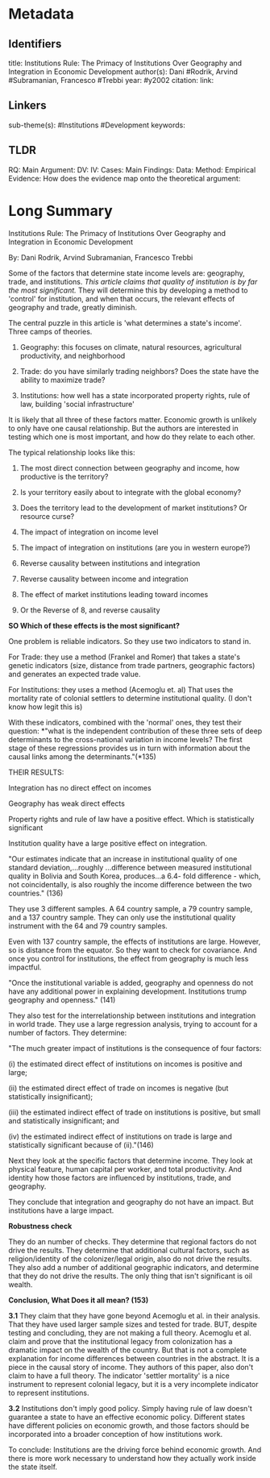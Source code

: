 
# Metadata
## Identifiers
title: Institutions Rule: The Primacy of Institutions Over Geography and Integration in Economic Development
author(s): Dani #Rodrik, Arvind #Subramanian, Francesco #Trebbi
year: #y2002
citation:
link:

## Linkers

sub-theme(s): #Institutions #Development 
keywords:

## TLDR

RQ:
Main Argument:
DV:
IV:
Cases:
Main Findings:
Data:
Method:
Empirical Evidence: 
How does the evidence map onto the theoretical argument: 

# Long Summary




Institutions Rule: The Primacy of Institutions Over Geography and
Integration in Economic Development

By: Dani Rodrik, Arvind Subramanian, Francesco Trebbi

Some of the factors that determine state income levels are: geography,
trade, and institutions. *This article claims that quality of
institution is by far the most significant.* They will determine this by
developing a method to 'control' for institution, and when that occurs,
the relevant effects of geography and trade, greatly diminish.

The central puzzle in this article is 'what determines a state's
income'. Three camps of theories.

1.  Geography: this focuses on climate, natural resources, agricultural
    productivity, and neighborhood

2.  Trade: do you have similarly trading neighbors? Does the state have
    the ability to maximize trade?

3.  Institutions: how well has a state incorporated property rights,
    rule of law, building 'social infrastructure'

It is likely that all three of these factors matter. Economic growth is
unlikely to only have one causal relationship. But the authors are
interested in testing which one is most important, and how do they
relate to each other.

The typical relationship looks like this:

1.  The most direct connection between geography and income, how
    productive is the territory?

2.  Is your territory easily about to integrate with the global economy?

3.  Does the territory lead to the development of market institutions?
    Or resource curse?

4.  The impact of integration on income level

5.  The impact of integration on institutions (are you in western
    europe?)

6.  Reverse causality between institutions and integration

7.  Reverse causality between income and integration

8.  The effect of market institutions leading toward incomes

9.  Or the Reverse of 8, and reverse causality

**SO Which of these effects is the most significant?**

One problem is reliable indicators. So they use two indicators to stand
in.

For Trade: they use a method (Frankel and Romer) that takes a state's
genetic indicators (size, distance from trade partners, geographic
factors) and generates an expected trade value.

For Institutions: they uses a method (Acemoglu et. al) That uses the
mortality rate of colonial settlers to determine institutional quality.
(I don't know how legit this is)

With these indicators, combined with the 'normal' ones, they test their
question: *"what is the independent contribution of these three sets of
deep determinants to the cross-national variation in income levels? The
first stage of these regressions provides us in turn with information
about the causal links among the determinants."(*135)

THEIR RESULTS:

Integration has no direct effect on incomes

Geography has weak direct effects

Property rights and rule of law have a positive effect. Which is
statistically significant

Institution quality have a large positive effect on integration.

"Our estimates indicate that an increase in institutional quality of one
standard deviation,\...roughly \...difference between measured
institutional quality in Bolivia and South Korea, produces\...a 6.4-
fold difference - which, not coincidentally, is also roughly the income
difference between the two countries." (136)

They use 3 different samples. A 64 country sample, a 79 country sample,
and a 137 country sample. They can only use the institutional quality
instrument with the 64 and 79 country samples.



Even with 137 country sample, the effects of institutions are large.
However, so is distance from the equator. So they want to check for
covariance. And once you control for institutions, the effect from
geography is much less impactful.

"Once the institutional variable is added, geography and openness do not
have any additional power in explaining development. Institutions trump
geography and openness." (141)

They also test for the interrelationship between institutions and
integration in world trade. They use a large regression analysis, trying
to account for a number of factors. They determine:

"The much greater impact of institutions is the consequence of four
factors:

\(i\) the estimated direct effect of institutions on incomes is positive
and large;

\(ii\) the estimated direct effect of trade on incomes is negative (but
statistically insignificant);

\(iii\) the estimated indirect effect of trade on institutions is
positive, but small and statistically insignificant; and

\(iv\) the estimated indirect effect of institutions on trade is large
and statistically significant because of (ii)."(146)

Next they look at the specific factors that determine income. They look
at physical feature, human capital per worker, and total productivity.
And identity how those factors are influenced by institutions, trade,
and geography.

They conclude that integration and geography do not have an impact. But
institutions have a large impact.

**Robustness check**

They do an number of checks. They determine that regional factors do not
drive the results. They determine that additional cultural factors, such
as religion/identity of the colonizer/legal origin, also do not drive
the results. They also add a number of additional geographic indicators,
and determine that they do not drive the results. The only thing that
isn't significant is oil wealth.

**Conclusion, What Does it all mean? (153)**

**3.1** They claim that they have gone beyond Acemoglu et al. in their
analysis. That they have used larger sample sizes and tested for trade.
BUT, despite testing and concluding, they are not making a full theory.
Acemoglu et al. claim and prove that the institutional legacy from
colonization has a dramatic impact on the wealth of the country. But
that is not a complete explanation for income differences between
countries in the abstract. It is a piece in the causal story of income.
They authors of this paper, also don't claim to have a full theory. The
indicator 'settler mortality' is a nice instrument to represent colonial
legacy, but it is a very incomplete indicator to represent institutions.

**3.2** Institutions don't imply good policy. Simply having rule of law
doesn't guarantee a state to have an effective economic policy.
Different states have different policies on economic growth, and those
factors should be incorporated into a broader conception of how
institutions work.

To conclude: Institutions are the driving force behind economic growth.
And there is more work necessary to understand how they actually work
inside the state itself.
